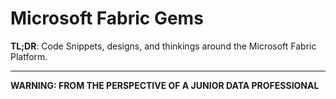 # Microsoft Fabric Gems
**TL;DR**: Code Snippets, designs, and thinkings around the Microsoft Fabric Platform.

---
**WARNING: FROM THE PERSPECTIVE OF A JUNIOR DATA PROFESSIONAL**
